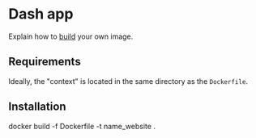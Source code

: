 # Dash app

Explain how to [build](https://docs.docker.com/engine/reference/commandline/build/) your own image.

## Requirements

Ideally, the "context" is located in the same directory as the `Dockerfile`.

## Installation

docker build -f Dockerfile -t name_website .
